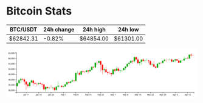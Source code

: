 # Bitcoin Stats

BTC/USDT|24h change|24h high|24h low|
|---|---|---|---|
|$62842.31|-0.82%|$64854.00|$61301.00|

<img src="./chart.svg">
